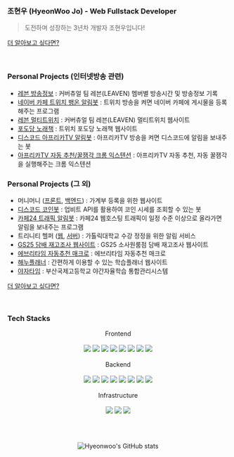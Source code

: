 <!--
![](https://github-readme-stats.vercel.app/api/top-langs/?username=dokdo2013&langs_count=8)
![](https://github-readme-stats.vercel.app/api?username=dokdo2013&show_icons=true)
-->

### 조현우 (HyeonWoo Jo) - Web Fullstack Developer
> 도전하며 성장하는 3년차 개발자 조현우입니다!

[더 알아보고 싶다면?][profile]

<br>

### Personal Projects (인터넷방송 관련)
- [레븐 방송정보](https://github.com/dokdo2013/leaven-onair) : 커버츄얼 팀 레븐(LEAVEN) 멤버별 방송시간 및 방송정보 기록
- [네이버 카페 트위치 뱅온 알림봇](https://github.com/dokdo2013/naver-cafe-twitch-alert) : 트위치 방송을 켜면 네이버 카페에 게시물을 등록해주는 프로그램
- [레븐 멀티트위치](https://github.com/dokdo2013/leaven-multi) : 커버츄얼 팀 레븐(LEAVEN) 멀티트위치 웹사이트
- [포도당 노래책](https://github.com/dokdo2013/music.c6h12o6.kr) : 트위치 포도당 노래책 웹사이트
- [디스코드 아프리카TV 알림봇](https://github.com/dokdo2013/discord-afreecatv-alert-bot) : 아프리카TV 방송을 켜면 디스코드에 알림을 보내주는 봇
- [아프리카TV 자동 추천/꿀잼각 크롬 익스텐션](https://github.com/dokdo2013/afreecatv_auto_up) : 아프리카TV 자동 추천, 자동 꿀잼각을 실행해주는 크롬 익스텐션

### Personal Projects (그 외)
- 머니머니 ([프론트](https://github.com/dokdo2013/moneymoney-front), [백엔드](https://github.com/dokdo2013/moneymoney-backend)) : 가계부 등록을 위한 웹사이트
- [디스코드 코인봇](https://github.com/dokdo2013/discord-coin-bot) : 업비트 API를 활용하여 코인 시세를 조회할 수 있는 봇
- [카페24 트래픽 알림봇](https://github.com/dokdo2013/cafe24_traffic_monitoring) : 카페24 웹호스팅 트래픽이 일정 수준 이상으로 올라가면 알림을 보내주는 프로그램
- 트리니티 헬퍼 ([웹](https://github.com/dokdo2013/trinity_helper_web), [서버](https://github.com/dokdo2013/trinity_helper_python)) : 가톨릭대학교 수강 정정을 위한 알림 서비스
- [GS25 담배 재고조사 웹사이트](https://github.com/dokdo2013/gs25-cigacheck) : GS25 소사원룸점 담배 재고조사 웹사이트
- [에브리타임 자동추천 매크로](https://github.com/dokdo2013/everytime-like-macro) : 에브리타임 자동추천 매크로
- [해누플래너](https://github.com/dokdo2013/haenu-planner-v1) : 간편하게 이용할 수 있는 학습플래너 웹사이트
- [야자타임](https://github.com/dokdo2013/Yajatime) : 부산국제고등학교 야간자율학습 통합관리시스템

[더 알아보고 싶다면?][work]

<br>

### Tech Stacks

<div align=center> 
  Frontend
  <br><br>
  <img src="https://img.shields.io/badge/react-61DAFB?style=for-the-badge&logo=react&logoColor=black"> 
  <img src="https://img.shields.io/badge/Chakra UI-319795?style=for-the-badge&logo=Chakra UI&logoColor=white"> 
  <img src="https://img.shields.io/badge/HTML-E34F26?style=for-the-badge&logo=HTML5&logoColor=white"> 
  <img src="https://img.shields.io/badge/CSS-1572B6?style=for-the-badge&logo=CSS3&logoColor=white"> 
  <img src="https://img.shields.io/badge/javascript-F7DF1E?style=for-the-badge&logo=javascript&logoColor=black"> 
  <img src="https://img.shields.io/badge/typescript-3178C6?style=for-the-badge&logo=typescript&logoColor=white"> 
  <img src="https://img.shields.io/badge/jQuery-0769AD?style=for-the-badge&logo=jQuery&logoColor=black"> 
  <img src="https://img.shields.io/badge/Bootstrap-7952B3?style=for-the-badge&logo=bootstrap&logoColor=white"> 
  <br><br>
  Backend
  <br><br>
  <img src="https://img.shields.io/badge/php-777BB4?style=for-the-badge&logo=php&logoColor=white"> 
  <img src="https://img.shields.io/badge/codeigniter-EF4223?style=for-the-badge&logo=codeigniter&logoColor=white"> 
  <img src="https://img.shields.io/badge/python-3776AB?style=for-the-badge&logo=python&logoColor=white"> 
  <img src="https://img.shields.io/badge/fastapi-009688?style=for-the-badge&logo=fastapi&logoColor=white"> 
  <img src="https://img.shields.io/badge/flask-000000?style=for-the-badge&logo=flask&logoColor=white"> 
  <img src="https://img.shields.io/badge/nestjs-E0234E?style=for-the-badge&logo=nestjs&logoColor=white"> 
  <img src="https://img.shields.io/badge/mysql-4479A1?style=for-the-badge&logo=mysql&logoColor=white"> 
  <img src="https://img.shields.io/badge/mariaDB-003545?style=for-the-badge&logo=mariaDB&logoColor=white"> 
  <br><br>
  Infrastructure
  <br><br>
  <img src="https://img.shields.io/badge/linux-FCC624?style=for-the-badge&logo=linux&logoColor=black"> 
  <img src="https://img.shields.io/badge/amazonaws-232F3E?style=for-the-badge&logo=amazonaws&logoColor=white"> 
  <img src="https://img.shields.io/badge/jenkins-D24939?style=for-the-badge&logo=jenkins&logoColor=white"> 
</div>


<br><br>

<div align="center">

![Hyeonwoo's GitHub stats](https://github-readme-stats.vercel.app/api?username=dokdo2013&count_private=true&show_icons=true&theme=dracula)

</div>
<!-- [![Top Langs](https://github-readme-stats.vercel.app/api/top-langs/?username=dokdo2013&layout=compact&count_private=true)](https://github.com/anuraghazra/github-readme-stats) -->


[work]: <https://github.com/dokdo2013/dokdo2013/blob/main/WORKS.md>
[profile]: <https://github.com/dokdo2013/dokdo2013/blob/main/PROFILE.md>
